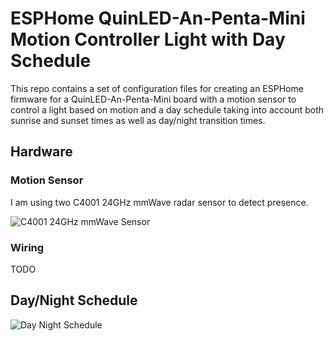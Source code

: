# ESPHome QuinLED-An-Penta-Mini Motion Controller Light with Day Schedule

This repo contains a set of configuration files for creating an ESPHome
firmware for a QuinLED-An-Penta-Mini board with a motion sensor to control
a light based on motion and a day schedule taking into account both sunrise
and sunset times as well as day/night transition times.

## Hardware

### Motion Sensor

I am using two C4001 24GHz mmWave radar sensor to detect presence.

![C4001 24GHz mmWave Sensor](C4001-mmWave.png)

### Wiring

TODO

## Day/Night Schedule

![Day Night Schedule](DayNight-Schedule.svg)
